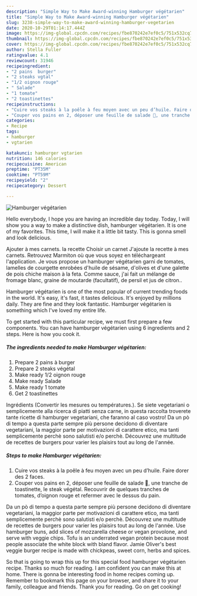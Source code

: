 ```yaml
---
description: "Simple Way to Make Award-winning Hamburger végétarien"
title: "Simple Way to Make Award-winning Hamburger végétarien"
slug: 3238-simple-way-to-make-award-winning-hamburger-vegetarien
date: 2020-10-29T01:14:17.444Z
image: https://img-global.cpcdn.com/recipes/fbe870242e7ef0c5/751x532cq70/hamburger-vegetarien-photo-principale-de-la-recette.jpg
thumbnail: https://img-global.cpcdn.com/recipes/fbe870242e7ef0c5/751x532cq70/hamburger-vegetarien-photo-principale-de-la-recette.jpg
cover: https://img-global.cpcdn.com/recipes/fbe870242e7ef0c5/751x532cq70/hamburger-vegetarien-photo-principale-de-la-recette.jpg
author: Stella Fuller
ratingvalue: 4.1
reviewcount: 31946
recipeingredient:
- "2 pains  burger"
- "2 steaks vgtal"
- "1/2 oignon rouge"
- " Salade"
- "1 tomate"
- "2 toastinettes"
recipeinstructions:
- "Cuire vos steaks à la poêle à feu moyen avec un peu d’huile. Faire dorer des 2 faces."
- "Couper vos pains en 2, déposer une feuille de salade 🥗, une tranche de toastinette, le steak végétal. Recouvrir de quelques tranches de tomates, d’oignon rouge et refermer avec le dessus du pain."
categories:
- Recipe
tags:
- hamburger
- vgtarien

katakunci: hamburger vgtarien 
nutrition: 146 calories
recipecuisine: American
preptime: "PT35M"
cooktime: "PT59M"
recipeyield: "2"
recipecategory: Dessert

---
```



![Hamburger végétarien](https://img-global.cpcdn.com/recipes/fbe870242e7ef0c5/751x532cq70/hamburger-vegetarien-photo-principale-de-la-recette.jpg)

Hello everybody, I hope you are having an incredible day today. Today, I will show you a way to make a distinctive dish, hamburger végétarien. It is one of my favorites. This time, I will make it a little bit tasty. This is gonna smell and look delicious.

Ajouter à mes carnets. la recette Choisir un carnet J&#39;ajoute la recette à mes carnets. Retrouvez Marmiton où que vous soyez en téléchargeant l&#39;application. Je vous propose un hamburger végétarien garni de tomates, lamelles de courgette enrobées d&#39;huile de sésame, d&#39;olives et d&#39;une galette de pois chiche maison à la feta. Comme sauce, j&#39;ai fait un mélange de fromage blanc, graine de moutarde (facultatif), de persil et jus de citron..

Hamburger végétarien is one of the most popular of current trending foods in the world. It's easy, it's fast, it tastes delicious. It's enjoyed by millions daily. They are fine and they look fantastic. Hamburger végétarien is something which I've loved my entire life.


To get started with this particular recipe, we must first prepare a few components. You can have hamburger végétarien using 6 ingredients and 2 steps. Here is how you cook it.

<!--inarticleads1-->

##### The ingredients needed to make Hamburger végétarien:

1. Prepare 2 pains à burger
1. Prepare 2 steaks végétal
1. Make ready 1/2 oignon rouge
1. Make ready  Salade
1. Make ready 1 tomate
1. Get 2 toastinettes


Ingrédients (Convertir les mesures ou températures.). Se siete vegetariani o semplicemente alla ricerca di piatti senza carne, in questa raccolta troverete tante ricette di hamburger vegetariani, che faranno al caso vostro! Da un pò di tempo a questa parte sempre più persone decidono di diventare vegetariani, la maggior parte per motivazioni di carattere etico, ma tanti semplicemente perchè sono salutisti e/o perchè. Découvrez une multitude de recettes de burgers pour varier les plaisirs tout au long de l&#39;année. 

<!--inarticleads2-->

##### Steps to make Hamburger végétarien:

1. Cuire vos steaks à la poêle à feu moyen avec un peu d’huile. Faire dorer des 2 faces.
1. Couper vos pains en 2, déposer une feuille de salade 🥗, une tranche de toastinette, le steak végétal. Recouvrir de quelques tranches de tomates, d’oignon rouge et refermer avec le dessus du pain.


Da un pò di tempo a questa parte sempre più persone decidono di diventare vegetariani, la maggior parte per motivazioni di carattere etico, ma tanti semplicemente perchè sono salutisti e/o perchè. Découvrez une multitude de recettes de burgers pour varier les plaisirs tout au long de l&#39;année. Use hamburger buns, add slices of mozzarella cheese or vegan provolone, and serve with veggie chips. Tofu is an underrated vegan protein because most people associate the white block with bland flavor. Jamie Oliver&#39;s best veggie burger recipe is made with chickpeas, sweet corn, herbs and spices. 

So that is going to wrap this up for this special food hamburger végétarien recipe. Thanks so much for reading. I am confident you can make this at home. There is gonna be interesting food in home recipes coming up. Remember to bookmark this page on your browser, and share it to your family, colleague and friends. Thank you for reading. Go on get cooking!
